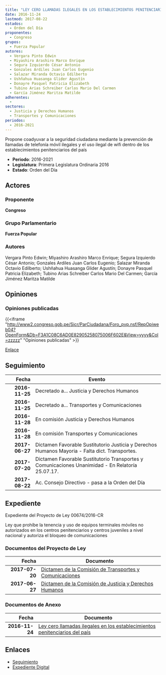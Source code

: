 ```yaml
---
title: "LEY CERO LLAMADAS ILEGALES EN LOS ESTABLECIMIENTOS PENITENCIARIOS DEL PAÍS"
date: 2016-11-24
lastmod: 2017-08-22
estados: 
  - Orden del Día
proponentes: 
  - Congreso
grupos: 
  - Fuerza Popular
autores: 
  - Vergara Pinto Edwin
  - Miyashiro Arashiro Marco Enrique
  - Segura Izquierdo César Antonio
  - Gonzales Ardiles Juan Carlos Eugenio
  - Salazar Miranda Octavio Edilberto
  - Ushñahua Huasanga Glider Agustín
  - Donayre Pasquel Patricia Elizabeth
  - Tubino Arias Schreiber Carlos Mario Del Carmen
  - García Jiménez Maritza Matilde
adherentes: 
  - 
sectores: 
  - Justicia y Derechos Humanos
  - Transportes y Comunicaciones
periodos: 
  - 2016-2021
---
```


Propone coadyuvar a la seguridad ciudadana mediante la prevención de llamadas de telefonía móvil ilegales y el uso ilegal de wifi dentro de los establecimientos penitenciarios del país

- **Periodo**: 2016-2021
- **Legislatura**: Primera Legislatura Ordinaria 2016
- **Estado**: Orden del Día

## Actores

### Proponente

**Congreso**

### Grupo Parlamentario

**Fuerza Popular**

### Autores

Vergara Pinto Edwin; Miyashiro Arashiro Marco Enrique; Segura Izquierdo César Antonio; Gonzales Ardiles Juan Carlos Eugenio; Salazar Miranda Octavio Edilberto; Ushñahua Huasanga Glider Agustín; Donayre Pasquel Patricia Elizabeth; Tubino Arias Schreiber Carlos Mario Del Carmen; García Jiménez Maritza Matilde


## Opiniones

### Opiniones publicadas

{{<iframe "http://www2.congreso.gob.pe/Sicr/ParCiudadana/Foro_pvp.nsf/RepOpiweb04?OpenForm&Db=F3A1C08C6AD0E82905258075006F602E&View=yyyy&Col=zzzzz" "Opiniones publicadas" >}}

[Enlace](http://www2.congreso.gob.pe/Sicr/ParCiudadana/Foro_pvp.nsf/RepOpiweb04?OpenForm&Db=F3A1C08C6AD0E82905258075006F602E&View=yyyy&Col=zzzzz)

## Seguimiento

| Fecha | Evento |
|------:|--------|
| **2016-11-25** | Decretado a... Justicia y Derechos Humanos|
| **2016-11-25** | Decretado a... Transportes y Comunicaciones|
| **2016-11-28** | En comisión Justicia y Derechos Humanos|
| **2016-11-28** | En comisión Transportes y Comunicaciones|
| **2017-06-27** | Dictamen Favorable Sustitutorio Justicia y Derechos Humanos Mayoria - Falta dict. Transportes.|
| **2017-07-20** | Dictamen Favorable Sustitutorio Transportes y Comunicaciones Unanimidad - En Relatoría 25.07.17.|
| **2017-08-22** | Ac. Consejo Directivo - pasa a la Orden del Día|


## Expediente

Expediente del Proyecto de Ley 00674/2016-CR

Ley que prohíbe la tenencia y uso de equipos terminales móviles no autorizados en los centros penitenciarios y centros juveniles a nivel nacional y autoriza el bloqueo de comunicaciones


### Documentos del Proyecto de Ley

| Fecha | Documento |
|------:|--------|
| **2017-07-20** | [Dictamen de la Comisión de Transportes y Comunicaciones](http://www.leyes.congreso.gob.pe/Documentos/2016_2021/Dictamenes/Proyectos_de_Ley/00674DC23MAY20170720.pdf) |
| **2017-06-27** | [Dictamen de la Comisión de Justicia y Derechos Humanos](http://www.leyes.congreso.gob.pe/Documentos/2016_2021/Dictamenes/Proyectos_de_Ley/00674DC15MAY20170627.pdf) |

### Documentos de Anexo

| Fecha | Documento |
|------:|--------|
| **2016-11-24** | [Ley cero llamadas ilegales en los establecimientos penitenciarios del país](http://www.leyes.congreso.gob.pe/Documentos/2016_2021/Proyectos_de_Ley_y_de_Resoluciones_Legislativas/PL0067420161124.pdf) |

## Enlaces 

- [Seguimiento](http://www2.congreso.gob.pe/Sicr/TraDocEstProc/CLProLey2016.nsf/f7fff46988ca05b1052578e100829cc7/a347454fb92e445405258075007c8be8?OpenDocument)
- [Expediente Digital](http://www2.congreso.gob.pehttp://www2.congreso.gob.pe/Sicr/TraDocEstProc/CLProLey2016.nsf/f7fff46988ca05b1052578e100829cc7/a347454fb92e445405258075007c8be8?OpenDocument&Click=05257FB7005EB655.eb71d0cf91d8294e05256cdf006b5706/$Body/0.1C6C)
